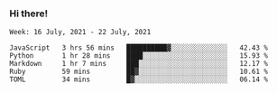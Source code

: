 ### Hi there!

<!--START_SECTION:waka-->
```text
Week: 16 July, 2021 - 22 July, 2021

JavaScript   3 hrs 56 mins   ██████████▓░░░░░░░░░░░░░░   42.43 % 
Python       1 hr 28 mins    ████░░░░░░░░░░░░░░░░░░░░░   15.93 % 
Markdown     1 hr 7 mins     ███░░░░░░░░░░░░░░░░░░░░░░   12.17 % 
Ruby         59 mins         ██▓░░░░░░░░░░░░░░░░░░░░░░   10.61 % 
TOML         34 mins         █▓░░░░░░░░░░░░░░░░░░░░░░░   06.14 % 
```
<!--END_SECTION:waka-->
